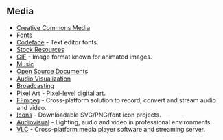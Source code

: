 ## Media

-   [Creative Commons Media](https://github.com/shime/creative-commons-media#readme)
-   [Fonts](https://github.com/brabadu/awesome-fonts#readme)
-   [Codeface](https://github.com/chrissimpkins/codeface#readme) - Text editor fonts.
-   [Stock Resources](https://github.com/neutraltone/awesome-stock-resources#readme)
-   [GIF](https://github.com/davisonio/awesome-gif#readme) - Image format known for animated images.
-   [Music](https://github.com/ciconia/awesome-music#readme)
-   [Open Source Documents](https://github.com/44bits/awesome-opensource-documents#readme)
-   [Audio Visualization](https://github.com/willianjusten/awesome-audio-visualization#readme)
-   [Broadcasting](https://github.com/ebu/awesome-broadcasting#readme)
-   [Pixel Art](https://github.com/Siilwyn/awesome-pixel-art#readme) - Pixel-level digital art.
-   [FFmpeg](https://github.com/transitive-bullshit/awesome-ffmpeg#readme) - Cross-platform solution to record, convert and stream audio and video.
-   [Icons](https://github.com/notlmn/awesome-icons#readme) - Downloadable SVG/PNG/font icon projects.
-   [Audiovisual](https://github.com/stingalleman/awesome-audiovisual#readme) - Lighting, audio and video in professional environments.
-   [VLC](https://github.com/mfkl/awesome-vlc#readme) - Cross-platform media player software and streaming server.